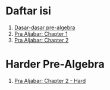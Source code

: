 # Daftar isi
1. [Dasar-dasar pre-algebra](dasar-dasar.md)
2. [Pra Aljabar: Chapter 1](praaljabar-bab1.md)
3. [Pra Aljabar: Chapter 2](praaljabar-bab2-ez.md)


# Harder Pre-Algebra
1. [Pra Aljabar: Chapter 2 - Hard](praaljabar-bab2-hard.md)
